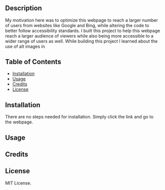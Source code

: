 # <Horiseon SEO Optomization>

## Description
  
My motivation here was to optimize this webpage to reach a larger number of users from websites like Google and Bing, while altering the code to better follow accessibility standards. I built this project to help this webpage reach a larger audience of viewers while also being more accessible to a wider range of users as well. While building this project I learned about the use of alt images in 

## Table of Contents

- [Installation](#installation)
- [Usage](#usage)
- [Credits](#credits)
- [License](#license)

## Installation

There are no steps needed for installation. Simply click the link and go to the webpage.

## Usage

## Credits

## License

MIT License.
